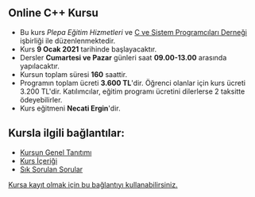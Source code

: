 ## Online C++ Kursu

+ Bu kurs _Plepa Eğitim Hizmetleri_ ve [C ve Sistem Programcıları Derneği](http://www.csystem.org/) işbirliği ile düzenlenmektedir.
+ Kurs __9 Ocak 2021__ tarihinde başlayacaktır.
+ Dersler __Cumartesi ve Pazar__ günleri saat __09.00-13.00__ arasında yapılacaktır.
+ Kursun toplam süresi __160__ saattir.
+ Programın toplam ücreti **3.600 TL**'dir. Öğrenci olanlar için kurs ücreti 3.200 TL'dir. Katılımcılar, eğitim programı ücretini dilerlerse 2 taksitte ödeyebilirler.
+ Kurs eğitmeni **Necati Ergin**'dir.

## Kursla ilgili bağlantılar:
+ [Kursun Genel Tanıtımı](https://github.com/necatiergin/eylul_2020_online_cplusplus_kursu/blob/master/kurs_tanitimi.md)
+ [Kurs İçeriği](https://github.com/necatiergin/eylul_2020_online_cplusplus_kursu/blob/master/kurs_icerigi.md)
+ [Sık Sorulan Sorular](https://github.com/necatiergin/eylul_2020_online_cplusplus_kursu/blob/master/sss.md)

[Kursa kayıt olmak için bu bağlantıyı kullanabilirsiniz.](https://us02web.zoom.us/meeting/register/tZIufumqqDopG9FiVZvOJXKkhQYGvYXAPN4p)
